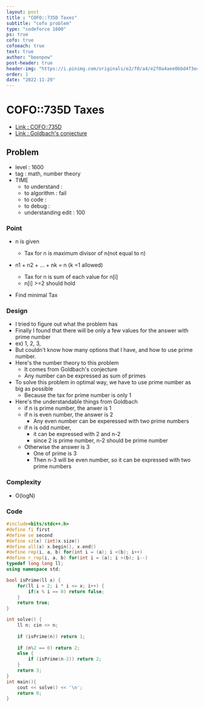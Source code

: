 ```yaml
---
layout: post
title : "COFO::735D Taxes"
subtitle: "cofo problem"
type: "codeforce 1600"
ps: true
cofo: true
cofoeach: true
text: true
author: "beenpow"
post-header: true
header-img: "https://i.pinimg.com/originals/e2/f0/a4/e2f0a4aee0bbd4f3e47b98130af4bf46.jpg"
order: 1
date: "2022-11-29"
---
```

# COFO::735D Taxes
- [Link : COFO::735D](https://codeforces.com/contest/735/problem/D)
- [Link : Goldbach's conjecture](https://en.wikipedia.org/wiki/Goldbach%27s_conjecture)

## Problem 

- level : 1600
- tag : math, number theory
- TIME
  - to understand    : 
  - to algorithm     : fail
  - to code          : 
  - to debug         : 
  - understanding edit : 100

### Point
- n is given
  - Tax for n is maximum divisor of n(not equal to n)
- n1 + n2 + ... + nk = n (k =1 allowed)
  - Tax for n is sum of each value for n[i]
  - n[i] >=2 should hold

- Find minimal Tax

### Design
- I tried to figure out what the problem has
- Finally I found that there will be only a few values for the answer with prime number
 - ex) 1, 2, 3, 
- But couldn't know how many options that I have, and how to use prime number.
- Here's the number theory to this problem
  - It comes from Goldbach's conjecture
  - Any number can be expressed as sum of primes
- To solve this problem in optimal way, we have to use prime number as big as possible
  - Because the tax for prime number is only 1
- Here's the understandable things from Goldbach
  - if n is prime number, the anwer is 1
  - if n is even number, the answer is 2
    - Any even number can be experessed with two prime numbers
  - if n is odd number,
    - it can be expressed with 2 and n-2
    - since 2 is prime number, n-2 should be prime number
  - Otherwise the answer is 3
    - One of prime is 3
    - Then n-3 will be even number, so it can be expressed with two prime numbers

### Complexity
- O(logN)

### Code

```cpp
#include<bits/stdc++.h>
#define fi first
#define se second
#define sz(x) (int)x.size()
#define all(x) x.begin(), x.end()
#define rep(i, a, b) for(int i = (a); i <(b); i++)
#define r_rep(i, a, b) for(int i = (a); i >(b); i--)
typedef long long ll;
using namespace std;

bool isPrime(ll x) {
    for(ll i = 2; i * i <= x; i++) {
        if(x % i == 0) return false;
    }
    return true;
}

int solve() {
    ll n; cin >> n;
    
    if (isPrime(n)) return 1;
    
    if (n%2 == 0) return 2;
    else {
        if (isPrime(n-2)) return 2;
    }
    return 3;
}
int main(){
    cout << solve() << '\n';
    return 0;
}

```
